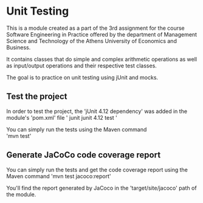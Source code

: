 # Unit Testing

This is a module created as a part of the 3rd assignment for the course Software Engineering in Practice offered by the department of Management Science and Technology of the Athens University of Economics and Business. 

It contains classes that do simple and complex arithmetic operations as well as input/output operations and their respective test classes.

The goal is to practice on unit testing using jUnit and mocks.

## Test the project

In order to test the project, the 'jUnit 4.12 dependency' was added in the module's 'pom.xml' file 
'<dependency>
      <groupId>junit</groupId>
      <artifactId>junit</artifactId>
      <version>4.12</version>
      <scope>test</scope>
   </dependency>
   </dependencies>'

You can simply run the tests using the Maven command  
'mvn test'

## Generate JaCoCo code coverage report 

You can simply run the tests and get the code coverage report using the Maven command 
'mvn test jacoco:report'

You'll find the report generated by JaCoco in the 'target/site/jacoco' path of the module.



